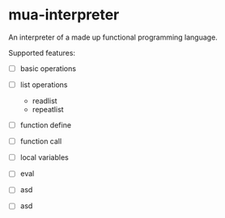 # mua-interpreter

An interpreter of a made up functional programming language. 

Supported features:
- [ ] basic operations
- [ ] list operations
  - readlist
  - repeatlist
- [ ] function define
- [ ] function call
- [ ] local variables
- [ ] eval

- [ ] asd

- [ ] asd